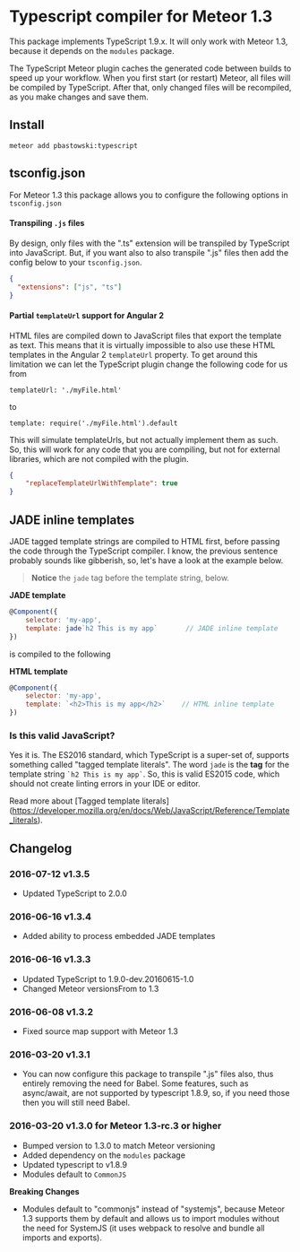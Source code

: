 # Typescript compiler for Meteor 1.3

This package implements TypeScript 1.9.x. It will only work with Meteor 1.3, because it depends on the `modules` package.

The TypeScript Meteor plugin caches the generated code between builds to speed up your workflow. When you first start (or restart) Meteor, all files will be compiled by TypeScript. After that, only changed files will be recompiled, as you make changes and save them.

## Install

    meteor add pbastowski:typescript

## tsconfig.json

For Meteor 1.3 this package allows you to configure the following options in `tsconfig.json`

#### Transpiling `.js` files

By design, only files with the ".ts" extension will be transpiled by TypeScript into JavaScript. But, if you want also to also transpile ".js" files then add the config below to your `tsconfig.json`.

```json
{
  "extensions": ["js", "ts"]
}
```

#### Partial `templateUrl` support for Angular 2

HTML files are compiled down to JavaScript files that export the template as text. This means that it is virtually impossible to also use these HTML templates in the Angular 2 `templateUrl` property. To get around this limitation we can let the TypeScript plugin change the following code for us from  

    templateUrl: './myFile.html'
    
to

    template: require('./myFile.html').default

This will simulate templateUrls, but not actually implement them as such. So, this will work for any code that you are compiling, but not for external libraries, which are not compiled with the plugin.

```json
{
    "replaceTemplateUrlWithTemplate": true
}
```

## JADE inline templates

JADE tagged template strings are compiled to HTML first, before passing the code through the TypeScript compiler. I know, the previous sentence probably sounds like gibberish, so, let's have a look at the example below.

> **Notice** the `jade` tag before the template string, below.

**JADE template**
```javascript
@Component({
    selector: 'my-app',
    template: jade`h2 This is my app`       // JADE inline template
})
```

is compiled to the following

**HTML template**
```javascript
@Component({
    selector: 'my-app',
    template: `<h2>This is my app</h2>`    // HTML inline template
})
```

### Is this valid JavaScript?

Yes it is. The ES2016 standard, which TypeScript is a super-set of, supports something called "tagged template literals". The word `jade` is the **tag** for the template string <code>\`h2 This is my app\`</code>. So, this is valid ES2015 code, which should not create linting errors in your IDE or editor.

Read more about [Tagged template literals] (https://developer.mozilla.org/en/docs/Web/JavaScript/Reference/Template_literals).


## Changelog

### 2016-07-12 v1.3.5

- Updated TypeScript to 2.0.0

### 2016-06-16 v1.3.4

- Added ability to process embedded JADE templates

### 2016-06-16 v1.3.3

- Updated TypeScript to 1.9.0-dev.20160615-1.0
- Changed Meteor versionsFrom to 1.3

### 2016-06-08 v1.3.2

- Fixed source map support with Meteor 1.3

### 2016-03-20 v1.3.1

- You can now configure this package to transpile ".js" files also, thus entirely removing the need for Babel. Some features, such as async/await, are not supported by typescript 1.8.9, so, if you need those then you will still need Babel.

### 2016-03-20 v1.3.0 for Meteor 1.3-rc.3 or higher

- Bumped version to 1.3.0 to match Meteor versioning
- Added dependency on the `modules` package
- Updated typescript to v1.8.9
- Modules default to `CommonJS`

**Breaking Changes**

- Modules default to "commonjs" instead of "systemjs", because Meteor 1.3 supports them by default and allows us to import modules without the need for SystemJS (it uses webpack to resolve and bundle all imports and exports).
